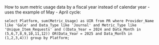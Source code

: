 How to sum metric usage data by a fiscal year instead of calendar year - uses the example of May - April cycle:

`select Platform, sum(Metric_Usage) as UIR from PR where
Provider_Name like 'Gale' and
Data_Type like 'Journal' and
Metric_Type like 'Unique_Item_Requests' and
((Data_Year = 2024 and Data_Month in (5,6,7,8,9,10,11,12))
OR(Data_Year = 2025 and Data_Month in (1,2,3,4)))
group by Platform;`
